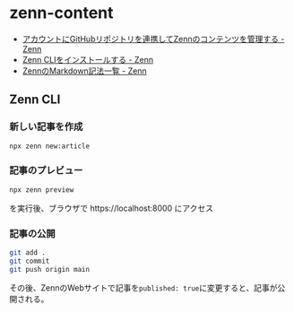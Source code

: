 # zenn-content

- [アカウントにGitHubリポジトリを連携してZennのコンテンツを管理する - Zenn](https://zenn.dev/zenn/articles/connect-to-github)
- [Zenn CLIをインストールする - Zenn](https://zenn.dev/zenn/articles/install-zenn-cli)
- [ZennのMarkdown記法一覧 - Zenn](https://zenn.dev/zenn/articles/markdown-guide)

## Zenn CLI

### 新しい記事を作成

```bash
npx zenn new:article
```

### 記事のプレビュー

```bash
npx zenn preview
```

を実行後、ブラウザで https://localhost:8000 にアクセス

### 記事の公開

```bash
git add .
git commit
git push origin main
```

その後、ZennのWebサイトで記事を`published: true`に変更すると、記事が公開される。
